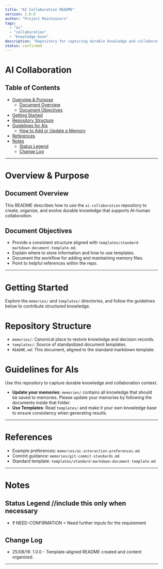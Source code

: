 ```yaml
---
title: "AI Collaboration README"
version: 1.0.0
author: "Project Maintainers"
tags:
  - "ai"
  - "collaboration"
  - "knowledge-base"
description: "Repository for capturing durable knowledge and collaboration context for AI and humans."
status: confirmed
---
```


# AI Collaboration
## Table of Contents
- [Overview & Purpose](#overview--purpose)
  - [Document Overview](#document-overview)
  - [Document Objectives](#document-objectives)
- [Getting Started](#getting-started)
- [Repository Structure](#repository-structure)
- [Guidelines for AIs](#guidelines-for-ais)
  - [How to Add or Update a Memory](#how-to-add-or-update-a-memory)
- [References](#references)
- [Notes](#notes)
  - [Status Legend](#status-legend-include-this-only-when-necessary)
  - [Change Log](#change-log)

---

# Overview & Purpose
## Document Overview
This README describes how to use the `ai-collaboration` repository to create, organize, and evolve durable knowledge that supports AI–human collaboration.

## Document Objectives
- Provide a consistent structure aligned with `templates/standard-markdown-document-template.md`.
- Explain where to store information and how to use templates.
- Document the workflow for adding and maintaining memory files.
- Point to helpful references within the repo.

---

# Getting Started
Explore the `memories/` and `templates/` directories, and follow the guidelines below to contribute structured knowledge.

# Repository Structure
- `memories/`: Canonical place to restore knowledge and decision records.
- `templates/`: Source of standardized document templates.
- `README.md`: This document, aligned to the standard markdown template.

# Guidelines for AIs
Use this repository to capture durable knowledge and collaboration context.

- **Update your memories**: `memories/` contains all knowledge that should be saved to memories. Please update your memories by following the documents inside that folder.
- **Use Templates**: Read `templates/` and make it your own knowledge base to ensure consistency when generating results.

---

# References
- Example preferences: `memories/ai-interaction-preferences.md`
- Commit guidance: `memories/git-commit-standards.md`
- Standard template: `templates/standard-markdown-document-template.md`

---

# Notes
## Status Legend //include this only when necessary
- ❓ NEED-CONFIRMATION = Need further inputs for the requirement

## Change Log
- 25/08/16: 1.0.0 - Template-aligned README created and content organized.

---